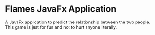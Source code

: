 # Flames JavaFx Application
A JavaFx application to predict the relationship between the two people. This game is just for fun and not to hurt anyone literally.
